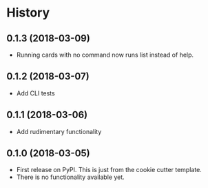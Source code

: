 History
=======

0.1.3 (2018-03-09)
------------------

-   Running cards with no command now runs list instead of help.

0.1.2 (2018-03-07)
------------------

-   Add CLI tests

0.1.1 (2018-03-06)
------------------

-   Add rudimentary functionality

0.1.0 (2018-03-05)
------------------

-   First release on PyPI. This is just from the cookie cutter template.
-   There is no functionality available yet.


